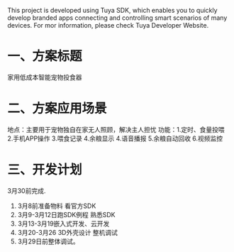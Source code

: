 This project is developed using Tuya SDK, which enables you to quickly develop branded apps connecting and controlling smart scenarios of many devices. For mor information, please check Tuya Developer Website.
# 一、方案标题
家用低成本智能宠物投食器
# 二、方案应用场景
地点：主要用于宠物独自在家无人照顾，解决主人担忧
功能：1.定时、食量投喂 
      2.手机APP操作
      3.喂食记录
      4.余粮显示
      4.语音播报
      5.余粮自动回收
      6.视频监控
# 三、开发计划
3月30前完成.
1. 3月8前准备物料 看官方SDK
2. 3月9-3月12日跑SDK例程 熟悉SDK
3. 3月13-3月19嵌入式开发、云开发
4. 3月20-3月26 3D外壳设计 整机调试
5. 3月29日前整体调试。
